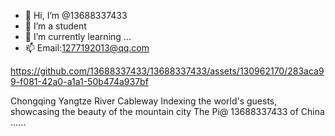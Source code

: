 - 👋 Hi, I’m @13688337433
- 👀 I’m a student
- 🌱 I’m currently learning ...
- 📫 Email:1277192013@qq.com

<!---
13688337433/13688337433 is a ✨ special ✨ repository because its `README.md` (this file) appears on your GitHub profile.
You can click the Preview link to take a look at your changes.
--->


https://github.com/13688337433/13688337433/assets/130962170/283aca99-f081-42a0-a1a1-50b474a937bf

Chongqing Yangtze River Cableway
Indexing the world's guests, showcasing the beauty of the mountain city
The Pi@ 13688337433  of China
......
